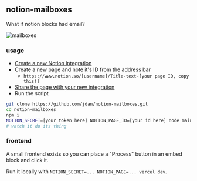 ## notion-mailboxes

What if notion blocks had email?

![mailboxes](https://user-images.githubusercontent.com/287268/138564098-b5f2cc7f-d436-4872-85b1-54b35cdef4ee.gif)

### usage

- [Create a new Notion integration](https://developers.notion.com/docs/getting-started#step-1-create-an-integration)
- Create a new page and note it's ID from the address bar
  - `https://www.notion.so/[username]/Title-text-[your page ID, copy this!]`
- [Share the page with your new integration](https://developers.notion.com/docs/getting-started#step-2-share-a-database-with-your-integration)
- Run the script

```sh
git clone https://github.com/jdan/notion-mailboxes.git
cd notion-mailboxes
npm i
NOTION_SECRET=[your token here] NOTION_PAGE_ID=[your id here] node main.js
# watch it do its thing
```

### frontend

A small frontend exists so you can place a "Process" button in an embed block
and click it.

Run it locally with `NOTION_SECRET=... NOTION_PAGE=... vercel dev`.
